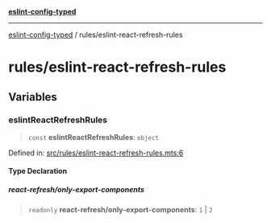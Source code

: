 [**eslint-config-typed**](../README.md)

---

[eslint-config-typed](../README.md) / rules/eslint-react-refresh-rules

# rules/eslint-react-refresh-rules

## Variables

### eslintReactRefreshRules

> `const` **eslintReactRefreshRules**: `object`

Defined in: [src/rules/eslint-react-refresh-rules.mts:6](https://github.com/noshiro-pf/eslint-config-typed/blob/main/src/rules/eslint-react-refresh-rules.mts#L6)

#### Type Declaration

##### react-refresh/only-export-components

> `readonly` **react-refresh/only-export-components**: `1` \| `2`
